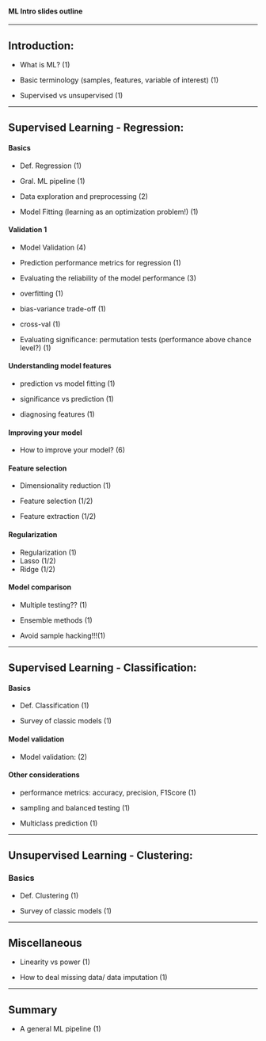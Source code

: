 #### ML Intro slides outline
-----------------------------


Introduction: 
--------------
* What is ML? (1)

* Basic terminology (samples, features, variable of interest) (1)

* Supervised vs unsupervised (1)
-----------------------------

Supervised Learning - Regression:
-----------------------------

#### Basics
* Def. Regression (1)

* Gral. ML pipeline (1)

* Data exploration and preprocessing (2)

* Model Fitting (learning as an optimization problem!) (1)

#### Validation 1

* Model Validation (4)

* Prediction performance metrics for regression (1)

* Evaluating the reliability of the model performance (3)

* overfitting (1)

* bias-variance trade-off (1)

* cross-val (1)

* Evaluating significance: permutation tests (performance above chance level?) (1)

#### Understanding model features

* prediction vs model fitting (1)

* significance vs prediction (1)

* diagnosing features (1)

#### Improving your model

* How to improve your model? (6)

#### Feature selection

* Dimensionality reduction (1)

* Feature selection (1/2)

* Feature extraction (1/2)

#### Regularization

* Regularization (1)
* Lasso (1/2)
* Ridge (1/2)

#### Model comparison

* Multiple testing?? (1)

* Ensemble methods (1)

* Avoid sample hacking!!!(1)
-----------------------------

Supervised Learning - Classification:
-----------------------------

#### Basics

* Def. Classification (1)

* Survey of classic models (1)

#### Model validation 

* Model validation: (2)

#### Other considerations

* performance metrics: accuracy, precision, F1Score (1)

* sampling and balanced testing (1)

* Multiclass prediction (1)
-----------------------------

Unsupervised Learning - Clustering:
-----------------------------

### Basics

* Def. Clustering (1)

* Survey of classic models (1)
-----------------------------

Miscellaneous
-----------------------------

* Linearity vs power (1)

* How to deal missing data/ data imputation (1)
-----------------------------

Summary
-----------------------------
* A general ML pipeline (1)
